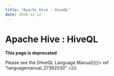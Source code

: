 ```yaml
---
title: "Apache Hive : HiveQL"
date: 2024-12-12
---
```










# Apache Hive : HiveQL






**This page is deprecated**


Please see the [HiveQL Language Manual]({{< ref "languagemanual_27362030" >}})



 

 

